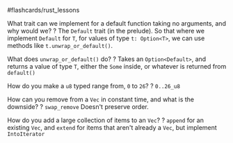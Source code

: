 #flashcards/rust_lessons

What trait can we implement for a default function taking no arguments, and why would we?
?
The `Default` trait (in the prelude).
So that where we implement `Default` for `T`, for values of type `t: Option<T>`, we can use methods like `t.unwrap_or_default()`.
<!--SR:2022-10-06,27,250-->

What does `unwrap_or_default()` do?
?
Takes an `Option<Default>`, and returns a value of type `T`, either the `Some` inside, or whatever is returned from `default()`
<!--SR:2022-10-07,28,250-->

How do you make a `u8` typed range from, `0` to `26`?
?
`0..26_u8`
<!--SR:2022-10-15,34,250-->

How can you remove from a `Vec` in constant time, and what is the downside?
?
`swap_remove`
Doesn't preserve order.
<!--SR:2022-10-15,34,250-->

How do you add a large collection of items to an `Vec`?
?
`append` for an existing `Vec`, and `extend` for items that aren't already a `Vec`, but implement `IntoIterator`
<!--SR:2022-09-20,14,230-->